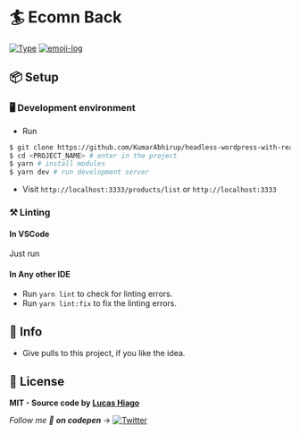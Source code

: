 # 🏄 Ecomn Back

[![Type](https://img.shields.io/badge/type-monorepo-yellow.svg?style=flat-square)](https://github.com/LucasHiago/ecomn_back)
[![emoji-log](https://cdn.jsdelivr.net/gh/ahmadawais/stuff@ca978741836412b5e33ce8561f5f95c933177067/emoji-log/flat.svg)](https://github.com/KumarAbhirup/Emoji-Log/)

## 📦 Setup

### 🖥️ Development environment

- Run

```bash
$ git clone https://github.com/KumarAbhirup/headless-wordpress-with-react <PROJECT_NAME> # to clone project
$ cd <PROJECT_NAME> # enter in the project
$ yarn # install modules
$ yarn dev # run development server
```

- Visit `http://localhost:3333/products/list` or `http://localhost:3333`

### ⚒️ Linting

#### In VSCode

Just run

#### In Any other IDE

- Run `yarn lint` to check for linting errors.
- Run `yarn lint:fix` to fix the linting errors.

## 🦄 Info

- Give pulls to this project, if you like the idea.

## 📝 License

**MIT - Source code by [Lucas Hiago](https://lucashiago.com)**

_Follow me 👋 **on codepen**_ → [![Twitter](https://image.flaticon.com/icons/svg/2111/2111351.svg)](https://codepen.io/dashboard?type=view&opts_itemType=pen&opts_filter=all&opts_orderBy=id&opts_orderDirection=0&opts_tag=0&displayType=grid&previewType=iframe&page=0)

